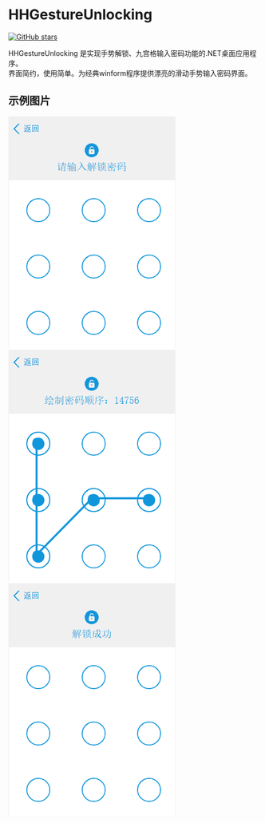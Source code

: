 # HHGestureUnlocking
[![GitHub stars](https://img.shields.io/badge/Star-%E2%98%85%E2%98%85%E2%98%85%E2%98%85%E2%98%86-green)](https://github.com/micahh28/HHGestureUnlocking/stargazers)

HHGestureUnlocking 是实现手势解锁、九宫格输入密码功能的.NET桌面应用程序。  
界面简约，使用简单。为经典winform程序提供漂亮的滑动手势输入密码界面。

## 示例图片
<img src="HHGestureUnlocking/image/demo1.png">
<img src="HHGestureUnlocking/image/demo2.png">
<img src="HHGestureUnlocking/image/demo3.png">

